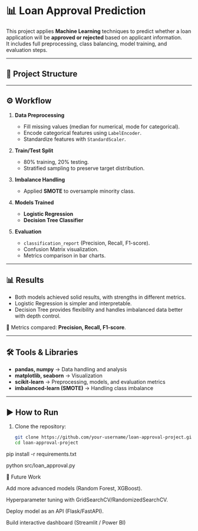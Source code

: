 # 📊 Loan Approval Prediction  

This project applies **Machine Learning** techniques to predict whether a loan application will be **approved or rejected** based on applicant information.  
It includes full preprocessing, class balancing, model training, and evaluation steps.  

---

## 📂 Project Structure  


---

## ⚙️ Workflow  

1. **Data Preprocessing**  
   - Fill missing values (median for numerical, mode for categorical).  
   - Encode categorical features using `LabelEncoder`.  
   - Standardize features with `StandardScaler`.  

2. **Train/Test Split**  
   - 80% training, 20% testing.  
   - Stratified sampling to preserve target distribution.  

3. **Imbalance Handling**  
   - Applied **SMOTE** to oversample minority class.  

4. **Models Trained**  
   - **Logistic Regression**  
   - **Decision Tree Classifier**  

5. **Evaluation**  
   - `classification_report` (Precision, Recall, F1-score).  
   - Confusion Matrix visualization.  
   - Metrics comparison in bar charts.  

---

## 📊 Results  

- Both models achieved solid results, with strengths in different metrics.  
- Logistic Regression is simpler and interpretable.  
- Decision Tree provides flexibility and handles imbalanced data better with depth control.  

📌 Metrics compared: **Precision, Recall, F1-score**.  

---

## 🛠️ Tools & Libraries  

- **pandas, numpy** → Data handling and analysis  
- **matplotlib, seaborn** → Visualization  
- **scikit-learn** → Preprocessing, models, and evaluation metrics  
- **imbalanced-learn (SMOTE)** → Handling class imbalance  

---

## ▶️ How to Run  

1. Clone the repository:  
   ```bash
   git clone https://github.com/your-username/loan-approval-project.git
   cd loan-approval-project

pip install -r requirements.txt

python src/loan_approval.py

🚀 Future Work

Add more advanced models (Random Forest, XGBoost).

Hyperparameter tuning with GridSearchCV/RandomizedSearchCV.

Deploy model as an API (Flask/FastAPI).

Build interactive dashboard (Streamlit / Power BI)
